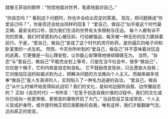 就像王菲说的那样：“恍惚地面对世界，笔直地面对自己。”

“你自恋吗？”
看到这个问题时，你也许会给出否定的答案。
现在，把问题换成“你爱自己吗？”，你是否还会给出同样的回复？
“爱自己，做自己”似乎是这个时代最正确、最安全的口号，因为我们生活的世界有太多限制与压迫。
每个人都有诉不完的苦难，我们时常感到内心被压抑，行动被强迫，每天被一种无形的压力裹挟着前行。于是，“爱自己，做自己”变成了这个时代的灵丹妙药，是你逼仄的格子间和卧室里的一点生机。
然而，今天你所听到的“爱自己，做自己”并不意味着对压迫的逃离，它更像是一句心理安慰，让你能心安理得地继续碌碌无为。
当然，“自恋”与“爱自己，做自己”不能完全划上等号，只是在当今社会中，很多“做自己”，仅仅是个幌子，它的内核是自恋和自私。
它不鼓励改变现状，只怂恿放大自我；它对施加压迫的权威点到为止，把解决问题的方法推向个人主义。而越来越多信奉“做自己”是人生真谛的人，实则陷入了一种名为逃避的自洽。
“爱自己，做自己”从什么时候开始变得如此迫切？我们的文化，是如何边鼓吹自我、边传播自恋的？
正如《自恋时代》一书所言：“在急于创造自我价值的过程中，我们的文化或许已经向一些更黑暗、更邪恶的事物开启了大门。”
当自怨自艾变成常态，个人主义变成护身符，或许是时候正视日渐膨胀的自我，唯有这样，我们才能戳破气泡，迈向真正的改变。
